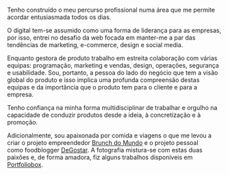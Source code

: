 Tenho construído o meu percurso profissional numa área que me permite acordar entusiasmada todos os dias.

O digital tem-se assumido como uma forma de liderança para as empresas, por isso, entrei no desafio da web focada em manter-me a par das tendências de marketing, e-commerce, design e social media.

Enquanto gestora de produto trabalho em estreita colaboração com várias equipas: programação, marketing e vendas, design, operações, segurança e usabilidade. Sou, portanto, a pessoa do lado do negócio que tem a visão global do produto e isso implica uma profunda compreensão destas equipas e da importância que o produto tem para o cliente e para a empresa.

Tenho confiança na minha forma multidisciplinar de trabalhar e orgulho na capacidade de conduzir produtos desde a ideia, à concretização e à promoção.

Adicionalmente, sou apaixonada por comida e viagens o que me levou a criar o projeto empreendedor [Brunch do Mundo](https://www.facebook.com/brunchdomundo/) e o projeto pessoal como foodblogger [DeGostar](http://degostar.pt/). A fotografia mistura-se com estas duas paixões e, de forma amadora, fiz alguns trabalhos disponíveis em [Portfoliobox](http://ritagilpires.portfoliobox.net/).